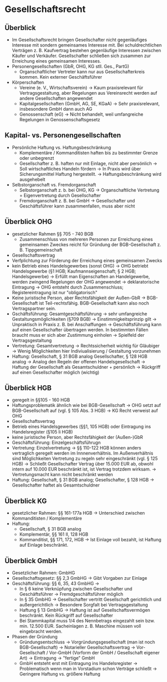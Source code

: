 # Gesellschaftsrecht

## Überblick

* Im Gesellschaftsrecht bringen Gesellschafter nicht gegenläufiges Interesse mit sondern gemeinsames Interesse mit. Bei schuldrechtlichen Verträgen z. B. Kaufvertrag bestehen gegenläufige Interessen zwischen Käufer und Verkäufer.  Gesellschafter schließen sich zusammen zur Erreichung eines gemeinsamen Interesses.
* Personengesellschaften \(GbR, OHG, KG stll. Ges., PartG\)
  * Organschaftlicher Vertreter kann nur aus Gesellschafterkreis kommen. Kein externer Geschäftsführer
* Körperschaften
  * Vereine \(e. V., Wirtschaftsverein\) → Kaum praxisrelevant für Vertragsgestaltung, aber Regelungen aus Vereinsrecht werden auf andere Gesellschaften angewendet
  * Kapitalgesellschaften \(GmbH, AG, SE, KGaA\) → Sehr praxisrelevant, insbesondere GmbH dann auch AG
  * Genossenschaft \(eG\) → Nicht behandelt, weil umfangreiche Regelungen in Genossenschaftsgesetz

## Kapital- vs. Personengesellschaften

* Persönliche Haftung vs. Haftungsbeschränkung
  * Komplementäre / Kommanditisten haften bis zu bestimmter Grenze oder unbegrenzt
  * Gesellschafter z. B. haften nur mit Einlage, nicht aber persönlich → Soll wirtschaftliches Handeln fördern → In Praxis wird über Sicherungsmittel Haftung hergestellt. → Haftungsbeschränkung wird ausgehebelt
* Selbstorganschaft vs. Fremdorganschaft
  * Selbstorganschaft z. b. bei OHG, KG → Organschaftliche Vertretung = Eigenvertretung durch Gesellschafter
  * Fremdorganschaft z. B. bei GmbH → Gesellschafter und Geschäftsführer kann zusammenfallen, muss aber nicht

## Überblick OHG

* gesetzlicher Rahmen §§ 705 - 740 BGB
  * Zusammenschluss von mehreren Personen zur Erreichung eines gemeinsamen Zweckes reicht für Gründung der BGB-Gesellschaft z. B. Tippgemeinschaft
* Gesellschaftsvertrag
* Verfplichtung zur Förderung der Erreichung eines gemeinsamen Zwecks
* kein Betrieb eines Handelsgewerbes \(sonst OHG\) → OHG betriebt Handelsgewerbe \(§1 HGB; Kaufmannseigenschaft; § 2 HGB; Handelsgewerbe\) → Erfüllt man Eigenschaften an Handelgewerbe, werden zwingend Regelungen der OHG angewendet → deklaratorische Eintragung → OHG entsteht durch Zusammenschluss; Registereintragung ist nur "obligatorisch"
* Keine juristische Person, aber Rechtsfähigkeit der Außen-GbR → BGB-Gesellschaft ist Teil-rechtsfähig. BGB-Gesellschaft kann also noch Vertragspartner sein.
* Gschäftsführung: Gesamtgeschäftsführung → sehr umfangreiche Gestaltungsmöglichkeiten \(§709 BGB\) → Einstimmigkeitsprinzip gilt → Unpraktisch in Praxis z. B. bei Anschaffungen → Geschäftsführung kann auf einen Gesellschafter übertragen werden. In bestimmten Fällen braucht muss er sich aber Zustimmung einholen → Spielfeld der Vertragsgestaltung
* Vertretung: Gesamtvertretung → Rechtssicherheit wichtig für Gläubiger → Wenig Möglichkeiten hier Indiviualisierung / Gestaltung vorzunehmen
* Haftung: Gesellschaft, § 31 BGB analog Gesellschafter, § 128 HGB analog → Analog den Regeln der offenen Handelsgesellschaft → Haftung der Gesellschaft als Gesamtschuldner + persönlich → Rückgriff auf einen Gesellschafter möglich \(wichtig\)

## Überblick HGB

* geregelt in §§105 - 160 HGB
* Haftungsproblematik ähnlich wie bei BGB-Gesellschaft → OHG setzt auf BGB-Gesellschaft auf \(vgl. § 105 Abs. 3 HGB\) → KG Recht verweist auf OHG
* Gesellschaftsvertrag
* Betrieb eines Handelsgewerbes \(§§1, 105 HGB\) oder Eintragung ins Handelsregister \(§105 li HGB\)
* keine juristische Person, aber Rechtsfähigkeit der \(Außen-\)GbR
* Geschäftsführung: Einzelgeschäftsführugn
* Vertretung: Einzelvertretung → §§ 110-122 HGB können anders vertraglich geregelt werden im Innnenverhältnis. Im Außenverhältnis sind Möglichkeiten Vertretung zu regeln sehr eingeschränkt \(vgl. § 125 HGB\) → Schließt Gesellschafter Vertrag über 15.000 EUR ab, obwohl intern auf 10.000 EUR beschränkt ist, ist Vertrag trotzdem wirksam. → Vertretungsmacht kann nicht beschränkt werden
* Haftung: Gesellschaft, § 31 BGB analog; Gesellschafter, § 128 HGB → Gesellschafter haftet als Gesamtschuldner

## Überblick KG

* gesetzlicher Rahmen: §§ 161-177a HGB → Unterschied zwischen Kommanditisten / Komplementäre
* Haftung:
  * Gesellschaft, § 31 BGB analog
  * Komplementär, §§ 161 II, 128 HGB
  * Kommanditist, §§ 171, 172, HGB → Ist Einlage voll bezahlt, ist Haftung auf Einlage beschränkt.

## Überblick GmbH

* Gesetzlicher Rahmen: GmbHG
* Gesellschaftsgesetz: §§ 2,3 GmbHG → Gibt Vorgaben zur Einlage
* Geschäftsführung: §§ 6, 35, 43 GmbHG →
  * In § 6 keine Verknüpfung zwischen Gesellschafter und Geschäftsführer → Fremdgeschäftsführer möglich
  * In § 35 GmbHG → Gesellschafter vertritt Gesellschaft gerichtlich und außergerichtlich → Besondere Sorgfalt bei Vertragsgestaltung
  * Haftung § 13 GmbHG → Haftung ist auf Gesellschaftsvermögen beschränkt. Kein Rückgriff auf Gesellschafter
  * Bei Stammkapital muss 1/4 des Nennbetrags eingezahlt sein bzw. min. 12.500 EUR. Sacheinlagen z. B. Maschine müssen voll eingebracht werden.
* Phasen der Gründung
  * Gründungsentschluss → Vorgründungsgesellschaft \(man ist noch BGB-Gesellschaft\) → Notarieller Gesellschaftsvertrag → Vor-Gesellschaft / Vor-GmbH \(Vorform der GmbH / Gesellschaft eigener Art\) → Eintragung → "fertige" GmbH
  * GmbH entsteht erst mit Eintragung ins Handelsregister → Problematisch wenn man in Vorstadium schon Verträge schließt → Geringere Haftung vs. größere Haftung

